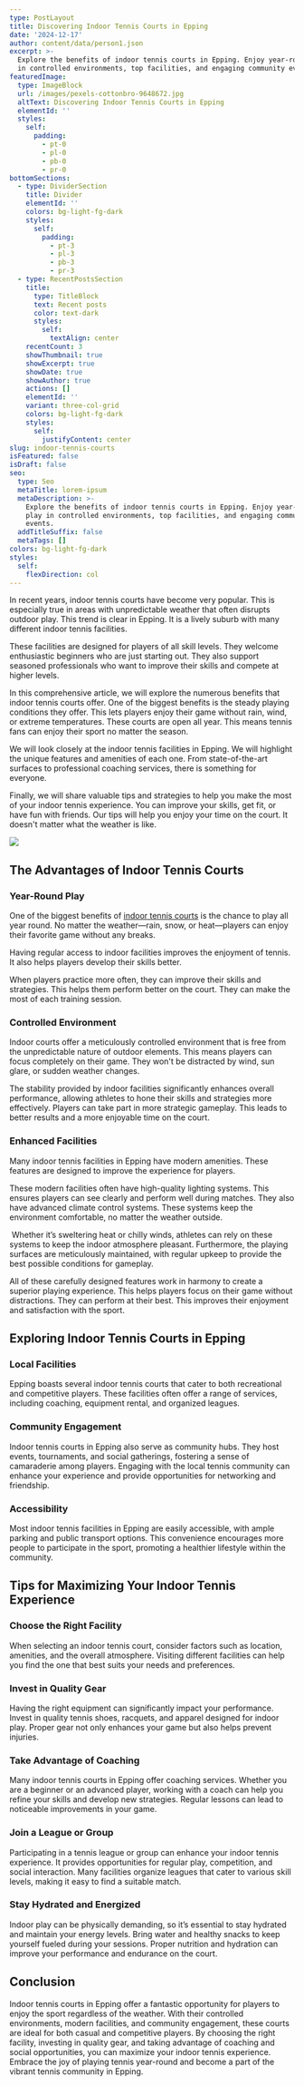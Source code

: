 ```yaml
---
type: PostLayout
title: Discovering Indoor Tennis Courts in Epping
date: '2024-12-17'
author: content/data/person1.json
excerpt: >-
  Explore the benefits of indoor tennis courts in Epping. Enjoy year-round play
  in controlled environments, top facilities, and engaging community events.
featuredImage:
  type: ImageBlock
  url: /images/pexels-cottonbro-9648672.jpg
  altText: Discovering Indoor Tennis Courts in Epping
  elementId: ''
  styles:
    self:
      padding:
        - pt-0
        - pl-0
        - pb-0
        - pr-0
bottomSections:
  - type: DividerSection
    title: Divider
    elementId: ''
    colors: bg-light-fg-dark
    styles:
      self:
        padding:
          - pt-3
          - pl-3
          - pb-3
          - pr-3
  - type: RecentPostsSection
    title:
      type: TitleBlock
      text: Recent posts
      color: text-dark
      styles:
        self:
          textAlign: center
    recentCount: 3
    showThumbnail: true
    showExcerpt: true
    showDate: true
    showAuthor: true
    actions: []
    elementId: ''
    variant: three-col-grid
    colors: bg-light-fg-dark
    styles:
      self:
        justifyContent: center
slug: indoor-tennis-courts
isFeatured: false
isDraft: false
seo:
  type: Seo
  metaTitle: lorem-ipsum
  metaDescription: >-
    Explore the benefits of indoor tennis courts in Epping. Enjoy year-round
    play in controlled environments, top facilities, and engaging community
    events.
  addTitleSuffix: false
  metaTags: []
colors: bg-light-fg-dark
styles:
  self:
    flexDirection: col
---
```



In recent years, indoor tennis courts have become very popular. This is especially true in areas with unpredictable weather that often disrupts outdoor play. This trend is clear in Epping. It is a lively suburb with many different indoor tennis facilities. 

These facilities are designed for players of all skill levels. They welcome enthusiastic beginners who are just starting out. They also support seasoned professionals who want to improve their skills and compete at higher levels.

In this comprehensive article, we will explore the numerous benefits that indoor tennis courts offer. One of the biggest benefits is the steady playing conditions they offer. This lets players enjoy their game without rain, wind, or extreme temperatures. These courts are open all year. This means tennis fans can enjoy their sport no matter the season.

We will look closely at the indoor tennis facilities in Epping. We will highlight the unique features and amenities of each one. From state-of-the-art surfaces to professional coaching services, there is something for everyone.

Finally, we will share valuable tips and strategies to help you make the most of your indoor tennis experience. You can improve your skills, get fit, or have fun with friends. Our tips will help you enjoy your time on the court. It doesn't matter what the weather is like.

![](/images/pexels-cottonbro-9648672.jpg)




## The Advantages of Indoor Tennis Courts

### Year-Round Play

One of the biggest benefits of [indoor tennis courts](https://leisurecity.ymca.org.au/tennis/) is the chance to play all year round. No matter the weather—rain, snow, or heat—players can enjoy their favorite game without any breaks.

Having regular access to indoor facilities improves the enjoyment of tennis. It also helps players develop their skills better. 

When players practice more often, they can improve their skills and strategies. This helps them perform better on the court. They can make the most of each training session.




### Controlled Environment

Indoor courts offer a meticulously controlled environment that is free from the unpredictable nature of outdoor elements. This means players can focus completely on their game. They won't be distracted by wind, sun glare, or sudden weather changes. 

The stability provided by indoor facilities significantly enhances overall performance, allowing athletes to hone their skills and strategies more effectively. Players can take part in more strategic gameplay. This leads to better results and a more enjoyable time on the court.

### Enhanced Facilities

Many indoor tennis facilities in Epping have modern amenities. These features are designed to improve the experience for players.

These modern facilities often have high-quality lighting systems. This ensures players can see clearly and perform well during matches. They also have advanced climate control systems. These systems keep the environment comfortable, no matter the weather outside.

 Whether it’s sweltering heat or chilly winds, athletes can rely on these systems to keep the indoor atmosphere pleasant. Furthermore, the playing surfaces are meticulously maintained, with regular upkeep to provide the best possible conditions for gameplay. 

All of these carefully designed features work in harmony to create a superior playing experience. This helps players focus on their game without distractions. They can perform at their best. This improves their enjoyment and satisfaction with the sport.

## Exploring Indoor Tennis Courts in Epping

### Local Facilities

Epping boasts several indoor tennis courts that cater to both recreational and competitive players. These facilities often offer a range of services, including coaching, equipment rental, and organized leagues.

### Community Engagement

Indoor tennis courts in Epping also serve as community hubs. They host events, tournaments, and social gatherings, fostering a sense of camaraderie among players. Engaging with the local tennis community can enhance your experience and provide opportunities for networking and friendship.

### Accessibility

Most indoor tennis facilities in Epping are easily accessible, with ample parking and public transport options. This convenience encourages more people to participate in the sport, promoting a healthier lifestyle within the community.

## Tips for Maximizing Your Indoor Tennis Experience

### Choose the Right Facility

When selecting an indoor tennis court, consider factors such as location, amenities, and the overall atmosphere. Visiting different facilities can help you find the one that best suits your needs and preferences.

### Invest in Quality Gear

Having the right equipment can significantly impact your performance. Invest in quality tennis shoes, racquets, and apparel designed for indoor play. Proper gear not only enhances your game but also helps prevent injuries.

### Take Advantage of Coaching

Many indoor tennis courts in Epping offer coaching services. Whether you are a beginner or an advanced player, working with a coach can help you refine your skills and develop new strategies. Regular lessons can lead to noticeable improvements in your game.

### Join a League or Group

Participating in a tennis league or group can enhance your indoor tennis experience. It provides opportunities for regular play, competition, and social interaction. Many facilities organize leagues that cater to various skill levels, making it easy to find a suitable match.

### Stay Hydrated and Energized

Indoor play can be physically demanding, so it’s essential to stay hydrated and maintain your energy levels. Bring water and healthy snacks to keep yourself fueled during your sessions. Proper nutrition and hydration can improve your performance and endurance on the court.

## Conclusion

Indoor tennis courts in Epping offer a fantastic opportunity for players to enjoy the sport regardless of the weather. With their controlled environments, modern facilities, and community engagement, these courts are ideal for both casual and competitive players. By choosing the right facility, investing in quality gear, and taking advantage of coaching and social opportunities, you can maximize your indoor tennis experience. Embrace the joy of playing tennis year-round and become a part of the vibrant tennis community in Epping.
